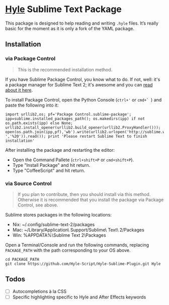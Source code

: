 # [Hyle](http://hyle.io) Sublime Text Package

This package is designed to help reading and writing `.hyle` files. It’s really basic for the moment as it is only a fork of the YAML package.

## Installation

### via Package Control

> This is the recommended installation method.

If you have Sublime Package Control, you know what to do. If not, well: it's a package manager for Sublime Text 2; it's awesome and you can [read about it here](http://wbond.net/sublime_packages/package_control).

To install Package Control, open the Python Console (`ctrl+'` or ``cmd+` ``) and paste the following into it:

    import urllib2,os; pf='Package Control.sublime-package'; ipp=sublime.installed_packages_path(); os.makedirs(ipp) if not os.path.exists(ipp) else None; urllib2.install_opener(urllib2.build_opener(urllib2.ProxyHandler())); open(os.path.join(ipp,pf),'wb').write(urllib2.urlopen('http://sublime.wbond.net/'+pf.replace(' ','%20')).read()); print 'Please restart Sublime Text to finish installation'

After installing the package and restarting the editor:

- Open the Command Pallete (`ctrl+shift+P` or `cmd+shift+P`).
- Type "Install Package" and hit return.
- Type "CoffeeScript" and hit return.

### via Source Control

> If you plan to contribute, then you should install via this method. Otherwise it is recommended that you install the package via Package Control, see above.

Sublime stores packages in the following locations:

  - Nix: ~/.config/sublime-text-2/packages
  - Mac: ~/Library/Application\ Support/Sublime\ Text\ 2/Packages
  - Win: %APPDATA%\Sublime Text 2\Packages

Open a Terminal/Console and run the following commands, replacing `PACKAGE_PATH` with the path corresponding to your OS above.

    cd PACKAGE_PATH
    git clone https://github.com/Hyle-Script/Hyle-Sublime-Plugin.git Hyle

## Todos
 
- [ ] Autocompletions à la CSS
- [ ] Specific highlighting specific to Hyle and After Effects keywords